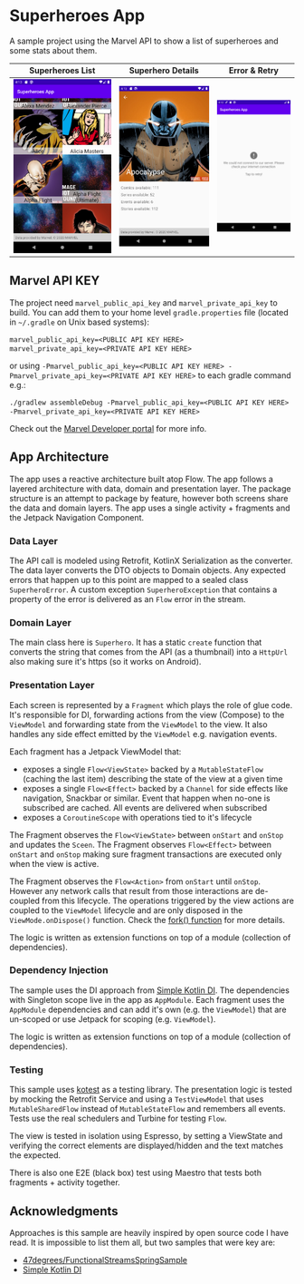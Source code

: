 # Superheroes App

A sample project using the Marvel API to show a list of superheroes and some stats about them.

| Superheroes List                             | Superhero Details                         | Error & Retry                       |
|----------------------------------------------|-------------------------------------------|-------------------------------------|
| ![Superheroes List](/images/superheroes.png) | ![Superhero Details](/images/details.png) | ![Error Loading](/images/error.png) |

## Marvel API KEY

The project need `marvel_public_api_key` and `marvel_private_api_key` to build. You can add them to your home level `gradle.properties` file (located in `~/.gradle` on Unix based systems):

```
marvel_public_api_key=<PUBLIC API KEY HERE>
marvel_private_api_key=<PRIVATE API KEY HERE>
```

or using `-Pmarvel_public_api_key=<PUBLIC API KEY HERE> -Pmarvel_private_api_key=<PRIVATE API KEY HERE>` to each gradle command e.g.:

```
./gradlew assembleDebug -Pmarvel_public_api_key=<PUBLIC API KEY HERE> -Pmarvel_private_api_key=<PRIVATE API KEY HERE>
``` 

Check out the [Marvel Developer portal][mdp] for more info.

## App Architecture

The app uses a reactive architecture built atop Flow. The app follows a layered architecture with data, domain and presentation layer. The package structure is an attempt to package by feature, however both screens share the data and domain layers. The app uses a single activity + fragments and the Jetpack Navigation Component.

### Data Layer

The API call is modeled using Retrofit, KotlinX Serialization as the converter. The data layer converts the DTO objects to Domain objects. Any expected errors that happen up to this point are mapped to a sealed class `SuperheroError`. A custom exception `SuperheroException` that contains a property of the error is delivered as an `Flow` error in the stream.

### Domain Layer

The main class here is `Superhero`. It has a static `create` function that converts the string that comes from the API (as a thumbnail) into a `HttpUrl` also making sure it's https (so it works on Android).

### Presentation Layer

Each screen is represented by a `Fragment` which plays the role of glue code. It's responsible for DI, forwarding actions from the view (Compose) to the `ViewModel` and forwarding state from the `ViewModel` to the view. It also handles any side effect emitted by the `ViewModel` e.g. navigation events.

Each fragment has a Jetpack ViewModel that:

- exposes a single `Flow<ViewState>` backed by a `MutableStateFlow` (caching the last item) describing the state of the view at a given time
- exposes a single `Flow<Effect>` backed by a `Channel` for side effects like navigation, Snackbar or similar. Event that happen when no-one is subscribed are cached. All events are delivered when subscribed
- exposes a `CoroutineScope` with operations tied to it's lifecycle

The Fragment observes the `Flow<ViewState>` between `onStart` and `onStop` and updates the `Sceen`. The Fragment observes `Flow<Effect>` between `onStart` and `onStop` making sure fragment transactions are executed only when the view is active.

The Fragment observes the `Flow<Action>` from `onStart` until `onStop`. However any network calls that result from those interactions are de-coupled from this lifecycle. The operations triggered by the view actions are coupled to the `ViewModel` lifecycle and are only disposed in the `ViewMode.onDispose()` function. Check the [fork() function][fork] for more details. 

The logic is written as extension functions on top of a module (collection of dependencies).

### Dependency Injection

The sample uses the DI approach from [Simple Kotlin DI][simple-di]. The dependencies with Singleton scope live in the app as `AppModule`. Each fragment uses the `AppModule` dependencies and can add it's own (e.g. the `ViewModel`) that are un-scoped or use Jetpack for scoping (e.g. `ViewModel`).

The logic is written as extension functions on top of a module (collection of dependencies).

### Testing

This sample uses [kotest][kotest] as a testing library. The presentation logic is tested by mocking the Retrofit Service and using a `TestViewModel` that uses `MutableSharedFlow` instead of `MutableStateFlow` and remembers all events. Tests use the real schedulers and Turbine for testing `Flow`.

The view is tested in isolation using Espresso, by setting a ViewState and verifying the correct elements are displayed/hidden and the text matches the expected. 

There is also one E2E (black box) test using Maestro that tests both fragments + activity together.

## Acknowledgments

Approaches is this sample are heavily inspired by open source code I have read. It is impossible to list them all, but two samples that were key are:

- [47degrees/FunctionalStreamsSpringSample][fun-stream]
- [Simple Kotlin DI][simple-di]

[mdp]: https://developer.marvel.com/
[fun-stream]: https://github.com/47degrees/FunctionalStreamsSpringSample
[simple-di]: https://gist.github.com/raulraja/97e2d5bf60e9d96680cf1fddcc90ee67
[view-binding]: https://developer.android.com/topic/libraries/view-binding
[fork]: app/src/main/java/io/github/lordraydenmk/themoviedbapp/common/observable.kt
[kotest]: https://github.com/kotest/kotest
